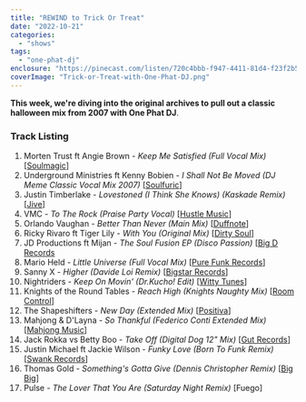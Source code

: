 ```yaml
---
title: "REWIND to Trick Or Treat"
date: "2022-10-21"
categories: 
  - "shows"
tags: 
  - "one-phat-dj"
enclosure: "https://pinecast.com/listen/720c4bbb-f947-4411-81d4-f23f2b58c5d6.mp3 142616646 audio/mpeg "
coverImage: "Trick-or-Treat-with-One-Phat-DJ.png"
---
```


**This week, we're diving into the original archives to pull out a classic halloween mix from 2007 with One Phat DJ**.

### Track Listing

1. Morten Trust ft Angie Brown - _Keep Me Satisfied (Full Vocal Mix)_ \[[Soulmagic](https://www.soulmagic.net/)\]
2. Underground Ministries ft Kenny Bobien - _I Shall Not Be Moved (DJ Meme Classic Vocal Mix 2007)_ \[[Soulfuric](https://www.soulfuric.com/)\]
3. Justin Timberlake - _Lovestoned (I Think She Knows) (Kaskade Remix)_ \[[Jive](https://www.jiverecords.com)\]
4. VMC - _To The Rock (Praise Party Vocal)_ \[[Hustle Music](https://www.hustle-music.co.uk/)\]
5. Orlando Vaughan - _Better Than Never (Main Mix)_ \[[Duffnote](https://www.duffnote.com/)\]
6. Ricky Rivaro ft Tiger Lily - _With You (Original Mix)_ \[[Dirty Soul](https://www.dirty-soul.com/)\]
7. JD Productions ft Mijan - _The Soul Fusion EP (Disco Passion)_ \[[Big D Records](https://www.myspace.com/djjd281)
8. Mario Held - _Little Universe (Full Vocal Mix)_ \[[Pure Funk Records](https://www.alexlee-music.co.uk/labelpages/purefunk.htm)\]
9. Sanny X - _Higher (Davide Loi Remix)_ \[[Bigstar Records](https://www.bigstar-records.com/)\]
10. Nightriders - _Keep On Movin' (Dr.Kucho! Edit)_ \[[Witty Tunes](https://www.myspace.com/wittytunes)\]
11. Knights of the Round Tables - _Reach High (Knights Naughty Mix)_ \[[Room Control](https://www.myspace.com/roomcontrol)\]
12. The Shapeshifters - _New Day (Extended Mix)_ \[[Positiva](https://www.positiva.com/)\]
13. Mahjong & D'Layna - _So Thankful (Federico Conti Extended Mix)_ \[[Mahjong Music](https://www.mahjongmusic.com/)\]
14. Jack Rokka vs Betty Boo - _Take Off (Digital Dog 12" Mix)_ \[[Gut Records](https://www.gutrecords.com/)\]
15. Justin Michael ft Jackie Wilson - _Funky Love (Born To Funk Remix)_ \[[Swank Records](https://www.swankrecords.com/)\]
16. Thomas Gold - _Something's Gotta Give (Dennis Christopher Remix)_ \[[Big Big](https://www.djdownload.com/click/Th042iwFhCCZE22rNAa/527)\]
17. Pulse - _The Lover That You Are (Saturday Night Remix)_ \[Fuego\]
